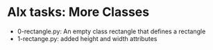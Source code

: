 # Alx tasks: More Classes 

* 0-rectangle.py: An empty class rectangle that defines a rectangle
* 1-rectange.py: added height and width attributes
